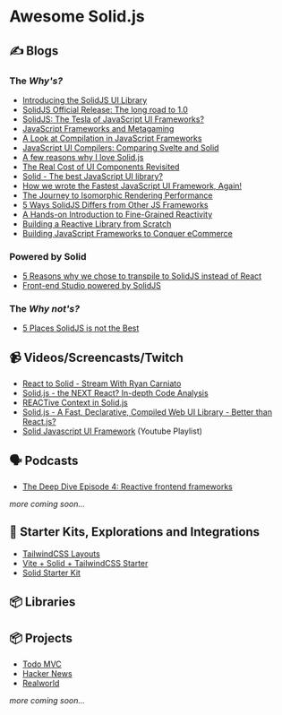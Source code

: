 # Awesome Solid.js

## ✍️ Blogs
### The _Why's?_
- [Introducing the SolidJS UI Library](https://dev.to/ryansolid/introducing-the-solidjs-ui-library-4mck)
- [SolidJS Official Release: The long road to 1.0](https://dev.to/ryansolid/solidjs-official-release-the-long-road-to-1-0-4ldd)
- [SolidJS: The Tesla of JavaScript UI Frameworks?](https://ryansolid.medium.com/solidjs-the-tesla-of-javascript-ui-frameworks-6a1d379bc05e)
- [JavaScript Frameworks and Metagaming](https://dev.to/this-is-learning/javascript-frameworks-and-metagaming-pb5)
- [A Look at Compilation in JavaScript Frameworks](https://dev.to/this-is-learning/a-look-at-compilation-in-javascript-frameworks-3caj)
- [JavaScript UI Compilers: Comparing Svelte and Solid](https://ryansolid.medium.com/javascript-ui-compilers-comparing-svelte-and-solid-cbcba2120cea)
- [A few reasons why I love Solid.js](https://dev.to/trusktr/a-few-reasons-why-i-love-solid-js-4036)
- [The Real Cost of UI Components Revisited](https://dev.to/this-is-learning/the-real-cost-of-ui-components-revisited-4d23)
- [Solid - The best JavaScript UI library?](https://areknawo.com/solid-the-best-javascript-ui-library/)
- [How we wrote the Fastest JavaScript UI Framework, Again!](https://levelup.gitconnected.com/how-we-wrote-the-fastest-javascript-ui-framework-again-db097ddd99b6)
- [The Journey to Isomorphic Rendering Performance](https://indepth.dev/posts/1324/the-journey-to-isomorphic-rendering-performance)
- [5 Ways SolidJS Differs from Other JS Frameworks](https://dev.to/ryansolid/5-ways-solidjs-differs-from-other-js-frameworks-1g63)
- [A Hands-on Introduction to Fine-Grained Reactivity](https://dev.to/ryansolid/a-hands-on-introduction-to-fine-grained-reactivity-3ndf)
- [Building a Reactive Library from Scratch](https://dev.to/ryansolid/building-a-reactive-library-from-scratch-1i0p)
- [Building JavaScript Frameworks to Conquer eCommerce](https://dev.to/this-is-learning/building-javascript-frameworks-to-conquer-ecommerce-3glc)

### Powered by Solid
- [5 Reasons why we chose to transpile to SolidJS instead of React](https://dev.to/chrisczopp/5-reasons-why-we-chose-to-transpile-to-solidjs-instead-of-react-3pcl)
- [Front-end Studio powered by SolidJS](https://dev.to/przemek/front-end-studio-powered-by-solidjs-e5o)

### The _Why not's?_
- [5 Places SolidJS is not the Best](https://dev.to/this-is-learning/5-places-solidjs-is-not-the-best-5019)

## 📹 Videos/Screencasts/Twitch
- [React to Solid - Stream With Ryan Carniato](https://www.youtube.com/watch?v=p8e9ta269x8)
- [Solid.js - the NEXT React? In-depth Code Analysis](https://www.youtube.com/watch?v=_ne2BsvFBH0)
- [REACTive Context in Solid.js](https://www.youtube.com/watch?v=j8ANWdE7wfY)
- [Solid.js - A Fast, Declarative, Compiled Web UI Library - Better than React.js?](https://www.youtube.com/watch?v=P8iGK8zYzns)
- [Solid Javascript UI Framework](https://www.youtube.com/playlist?list=PLtLhzwNMDs1fMi43erQSzXD49Y4p0TniU) (Youtube Playlist)

## 🗣️ Podcasts
- [The Deep Dive Episode 4: Reactive frontend frameworks](https://www.youtube.com/watch?v=iyY1lT8-ZDA)

_more coming soon..._

## 🏃 Starter Kits, Explorations and Integrations
- [TailwindCSS Layouts](https://tailwind-layouts.vercel.app/?environment=solid-js)
- [Vite + Solid + TailwindCSS Starter](https://github.com/wobsoriano/vite-solid-tailwind-starter)
- [Solid Starter Kit](https://github.com/one-aalam/solid-starter-kit)

## 📦 Libraries


## 📦 Projects
- [Todo MVC](https://github.com/solidjs/solid-todomvc)
- [Hacker News](https://github.com/solidjs/solid-hackernews)
- [Realworld](https://github.com/solidjs/solid-realworld)

_more coming soon..._


